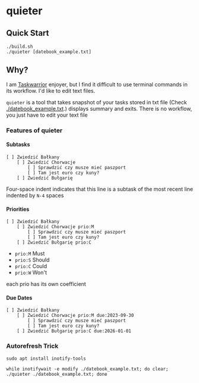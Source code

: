 # quieter

## Quick Start 

```console
./build.sh
./quieter [datebook_example.txt]
```

## Why?

I am [Taskwarrior](https://en.wikipedia.org/wiki/Taskwarrior) enjoyer, but I find it difficult to use terminal commands in its workflow. I'd like to edit text files.

`quieter` is a tool that takes snapshot of your tasks stored in txt file (Check [./datebook_example.txt](./datebook_example.txt).) displays summary and exits.
There is no workflow, you just have to edit your text file

### Features of quieter

#### Subtasks

```
[ ] Zwiedzić Bałkany
    [ ] Zwiedzić Chorwacje
        [ ] Sprawdzić czy musze mieć paszport
        [ ] Tam jest euro czy kuny?
    [ ] Zwiedzić Bułgarię
```

Four-space indent indicates that this line is a subtask of the most recent line indented by `N-4` spaces

#### Priorities

```
[ ] Zwiedzić Bałkany
    [ ] Zwiedzić Chorwacje prio:M
        [ ] Sprawdzić czy musze mieć paszport
        [ ] Tam jest euro czy kuny?
    [ ] Zwiedzić Bułgarię prio:C
```

 - `prio:M` Must
 - `prio:S` Should
 - `prio:C` Could
 - `prio:W` Won't

each prio has its own coefficient

#### Due Dates

```
[ ] Zwiedzić Bałkany
    [ ] Zwiedzić Chorwacje prio:M due:2023-09-30
        [ ] Sprawdzić czy musze mieć paszport
        [ ] Tam jest euro czy kuny?
    [ ] Zwiedzić Bułgarię prio:C due:2026-01-01
```


### Autorefresh Trick

```
sudo apt install inotify-tools
```

```
while inotifywait -e modify ./datebook_example.txt; do clear; ./quieter ./datebook_example.txt; done
```


